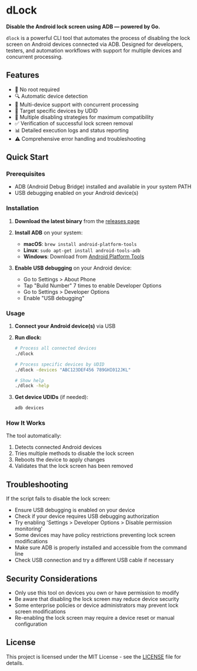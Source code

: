 # dLock

**Disable the Android lock screen using ADB — powered by Go.**

`dlock` is a powerful CLI tool that automates the process of disabling the lock screen on Android devices connected via ADB. Designed for developers, testers, and automation workflows with support for multiple devices and concurrent processing.

## Features

- 🚀 No root required
- 🔍 Automatic device detection
- 📱 Multi-device support with concurrent processing
- 🎯 Target specific devices by UDID
- 🔐 Multiple disabling strategies for maximum compatibility
- ✅ Verification of successful lock screen removal
- 📊 Detailed execution logs and status reporting
- ⚠️ Comprehensive error handling and troubleshooting

## Quick Start

### Prerequisites

- ADB (Android Debug Bridge) installed and available in your system PATH
- USB debugging enabled on your Android device(s)

### Installation

1. **Download the latest binary** from the [releases page](https://github.com/gifflet/dlock/releases)

2. **Install ADB** on your system:
   - **macOS**: `brew install android-platform-tools`
   - **Linux**: `sudo apt-get install android-tools-adb`
   - **Windows**: Download from [Android Platform Tools](https://developer.android.com/tools/releases/platform-tools)

3. **Enable USB debugging** on your Android device:
   - Go to Settings > About Phone
   - Tap "Build Number" 7 times to enable Developer Options
   - Go to Settings > Developer Options
   - Enable "USB debugging"

### Usage

1. **Connect your Android device(s)** via USB

2. **Run dlock:**
   ```bash
   # Process all connected devices
   ./dlock
   
   # Process specific devices by UDID
   ./dlock -devices "ABC123DEF456 789GHI012JKL"
   
   # Show help
   ./dlock -help
   ```

3. **Get device UDIDs** (if needed):
   ```bash
   adb devices
   ```

### How It Works

The tool automatically:
1. Detects connected Android devices
2. Tries multiple methods to disable the lock screen
3. Reboots the device to apply changes
4. Validates that the lock screen has been removed

## Troubleshooting

If the script fails to disable the lock screen:

- Ensure USB debugging is enabled on your device
- Check if your device requires USB debugging authorization
- Try enabling 'Settings > Developer Options > Disable permission monitoring'
- Some devices may have policy restrictions preventing lock screen modifications
- Make sure ADB is properly installed and accessible from the command line
- Check USB connection and try a different USB cable if necessary

## Security Considerations

- Only use this tool on devices you own or have permission to modify
- Be aware that disabling the lock screen may reduce device security
- Some enterprise policies or device administrators may prevent lock screen modifications
- Re-enabling the lock screen may require a device reset or manual configuration

## License

This project is licensed under the MIT License - see the [LICENSE](LICENSE) file for details. 